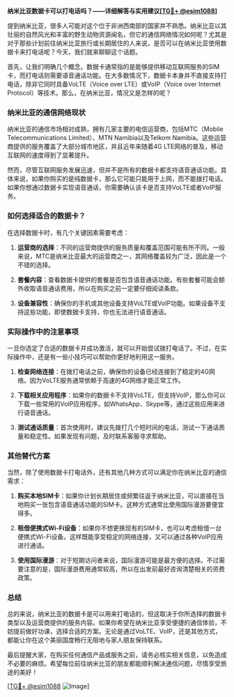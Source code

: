 **纳米比亚数据卡可以打电话吗？——详细解答与实用建议[[TG💪+ @esim1088](https://t.me/s/esim1088)]**

提到纳米比亚，很多人可能对这个位于非洲西南部的国家并不熟悉。纳米比亚以其壮丽的自然风光和丰富的野生动物资源闻名，但它的通信网络情况如何呢？尤其是对于那些计划前往纳米比亚旅行或长期居住的人来说，是否可以在纳米比亚使用数据卡来打电话呢？今天，我们就来聊聊这个话题。

首先，让我们明确几个概念。数据卡通常指的是能够提供移动互联网服务的SIM卡，而打电话则需要语音通话功能。在大多数情况下，数据卡本身并不直接支持打电话，除非它同时具备VoLTE（Voice over LTE）或VoIP（Voice over Internet Protocol）等技术。那么，在纳米比亚，情况又是怎样的呢？

### 纳米比亚的通信网络现状

纳米比亚的通信市场相对成熟，拥有几家主要的电信运营商，包括MTC（Mobile Telecommunications Limited）、MTN Namibia以及Telkom Namibia。这些运营商提供的服务覆盖了大部分城市地区，并且近年来随着4G LTE网络的普及，移动互联网的速度得到了显著提升。

然而，尽管互联网服务发展迅速，但并不是所有的数据卡都支持语音通话功能。具体来说，如果你购买的是纯数据卡，那么它可能只能用于上网，而不能拨打电话。如果你想通过数据卡实现语音通话，你需要确认该卡是否支持VoLTE或者VoIP服务。

### 如何选择适合的数据卡？

在选择数据卡时，有几个关键因素需要考虑：

1. **运营商的选择**：不同的运营商提供的服务质量和覆盖范围可能有所不同。一般来说，MTC是纳米比亚最大的运营商之一，其网络覆盖较为广泛，因此是一个不错的选择。
   
2. **套餐内容**：查看数据卡提供的套餐是否包含语音通话功能。有些套餐可能会额外收取语音通话费用，所以在购买之前一定要仔细阅读条款。

3. **设备兼容性**：确保你的手机或其他设备支持VoLTE或VoIP功能。如果设备不支持这些功能，即使数据卡支持，你也无法进行语音通话。

### 实际操作中的注意事项

一旦你选定了合适的数据卡并成功激活，就可以开始尝试拨打电话了。不过，在实际操作中，还是有一些小技巧可以帮助你更好地利用这一服务。

1. **检查网络连接**：在拨打电话之前，确保你的设备已经连接到了稳定的4G网络。因为VoLTE服务通常依赖于高速的4G网络才能正常工作。

2. **下载相关应用程序**：如果你的数据卡不支持VoLTE，但支持VoIP，那么你可以下载一些常用的VoIP应用程序，如WhatsApp、Skype等，通过这些应用来进行语音通话。

3. **测试通话质量**：首次使用时，建议先拨打几个短时间的电话，测试一下通话质量和稳定性。如果发现有问题，及时联系客服寻求帮助。

### 其他替代方案

当然，除了使用数据卡打电话外，还有其他几种方式可以满足你在纳米比亚的通信需求：

1. **购买本地SIM卡**：如果你计划长期居住或频繁往返于纳米比亚，可以直接在当地购买一张包含语音通话功能的SIM卡。这种方式通常比使用国际漫游要便宜得多。

2. **租借便携式Wi-Fi设备**：如果你不想更换现有的SIM卡，也可以考虑租借一台便携式Wi-Fi设备。这样既能享受稳定的网络连接，又可以通过各种VoIP应用进行通话。

3. **使用国际漫游**：对于短期访问者来说，国际漫游可能是最方便的选择。不过需要注意的是，国际漫游费用通常较高，所以在出发前最好咨询清楚相关的资费政策。

### 总结

总的来说，纳米比亚的数据卡是可以用来打电话的，但这取决于你所选择的数据卡类型以及运营商提供的服务内容。如果你希望在纳米比亚享受便捷的通信体验，不妨提前做好功课，选择合适的方案。无论是通过VoLTE、VoIP，还是其他方式，都能让你在这个美丽国度畅行无阻地与家人朋友保持联系。

最后提醒大家，在购买任何通信产品或服务之前，请务必核实相关信息，以免造成不必要的麻烦。希望每位前往纳米比亚的朋友都能顺利解决通信问题，尽情享受旅途的美好！

[[TG💪+ @esim1088](https://t.me/s/esim1088) ![Image](https://i.postimg.cc/4NQfJmqS/Snipaste-2025-05-13-00-14-12.png)]